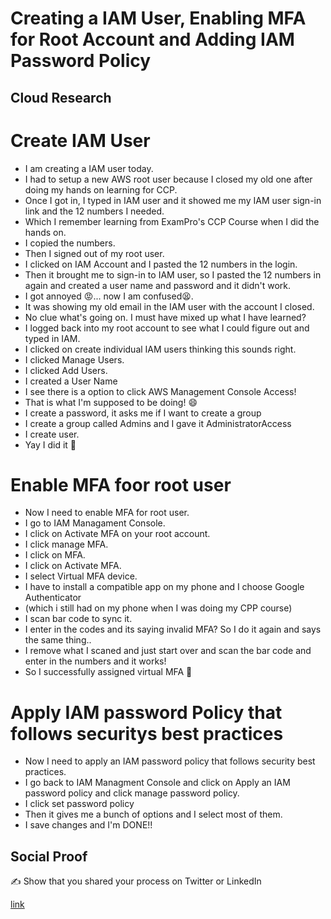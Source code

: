 <!-- This is a template you can use for quick progress days. It removes a lot of the steps we encourage you to share in the longer template 000-DAY-ARTICLE-LONG-TEMPLATE.MD-->

# Creating a IAM User, Enabling MFA for Root Account and Adding IAM Password Policy

## Cloud Research

# Create IAM User

* I am creating a IAM user today.
* I had to setup a new AWS root user because I closed my old one after doing my hands on learning for CCP.
* Once I got in, I typed in IAM user and it showed me my IAM user sign-in link and the 12 numbers I needed.
* Which I remember learning from ExamPro's CCP Course when I did the hands on.
* I copied the numbers.
* Then I signed out of my root user.
* I clicked on IAM Account and I pasted the 12 numbers in the login. 
* Then it brought me to sign-in to IAM user, so I pasted the 12 numbers in again and created a user name and password and it didn't work.
* I got annoyed 😡... now I am confused😫.
* It was showing my old email in the IAM user with the account I closed.
* No clue what's going on. I must have mixed up what I have learned?
* I logged back into my root account to see what I could figure out and typed in IAM.
* I clicked on create individual IAM users thinking this sounds right.
* I clicked Manage Users.
* I clicked Add Users.
* I created a User Name 
* I see there is a option to click AWS Management Console Access!
* That is what I'm supposed to be doing! 😄
* I create a password, it asks me if I want to create a group
* I create a group called Admins and I gave it AdministratorAccess
* I create user.
* Yay I did it 👏

# Enable MFA foor root user

* Now I need to enable MFA for root user.
* I go to IAM Managament Console.
* I click on Activate MFA on your root account.
* I click manage MFA.
* I click on MFA.
* I click on Activate MFA.
* I select Virtual MFA device.
* I have to install a compatible app on my phone and I choose Google Authenticator
* (which i still had on my phone when I was doing my CPP course)
* I scan bar code to sync it.
* I enter in the codes and its saying invalid MFA? So I do it again and says the same thing..
* I remove what I scaned and just start over and scan the bar code and enter in the numbers and it works!
* So I successfully assigned virtual MFA 👊


# Apply IAM password Policy that follows securitys best practices

* Now I need to apply an IAM password policy that follows security best practices.
* I go back to IAM Managment Console and click on Apply an IAM password policy and click manage password policy.
* I click set password policy
* Then it gives me a bunch of options and I select most of them.
* I save changes and I'm DONE!!



## Social Proof

✍️ Show that you shared your process on Twitter or LinkedIn

[link](link)

